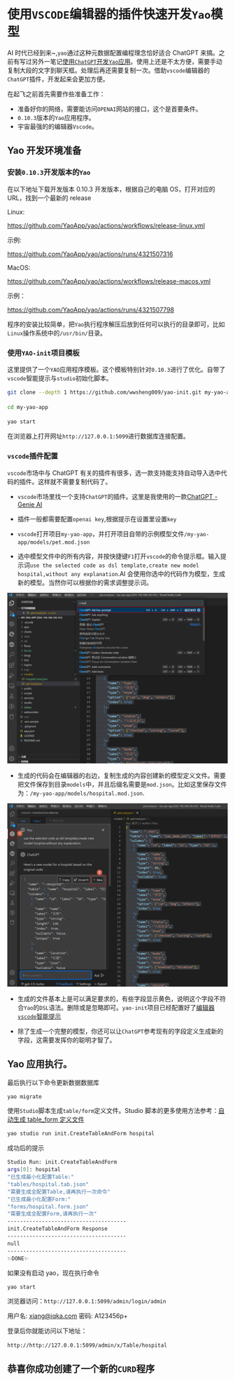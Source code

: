 # 使用`VSCODE`编辑器的插件快速开发`Yao`模型

AI 时代已经到来~,`yao`通过这种元数据配置编程理念恰好适合 ChatGPT 来搞。之前有写过另外一笔记[使用`ChatGPT`开发`Yao`应用](./使用ChatGPT开发YAO应用.md)。使用上还是不太方便，需要手动复制大段的文字到聊天框。处理后再还需要复制一次。借助`vscode`编辑器的`ChatGPT`插件，开发起来会更加方便。

在起飞之前首先需要作些准备工作：

- 准备好你的网络，需要能访问`OPENAI`网站的接口，这个是首要条件。
- `0.10.3`版本的`Yao`应用程序。
- 宇宙最强的的编辑器`Vscode`。

## Yao 开发环境准备

### 安装`0.10.3`开发版本的`Yao`

在以下地址下载开发版本 0.10.3 开发版本，根据自己的电脑 OS，打开对应的 URL，找到一个最新的 release

Linux:

https://github.com/YaoApp/yao/actions/workflows/release-linux.yml

示例:

https://github.com/YaoApp/yao/actions/runs/4321507316

MacOS:

https://github.com/YaoApp/yao/actions/workflows/release-macos.yml

示例：

https://github.com/YaoApp/yao/actions/runs/4321507798

程序的安装比较简单，把`Yao`执行程序解压后放到任何可以执行的目录即可，比如`Linux`操作系统中的`/usr/bin/`目录。

### 使用`YAO-init`项目模板

这里提供了一个`YAO`应用程序模板。这个模板特别针对`0.10.3`进行了优化。自带了`vscode`智能提示与`studio`初始化脚本。

```sh
git clone --depth 1 https://github.com/wwsheng009/yao-init.git my-yao-app

cd my-yao-app

yao start
```

在浏览器上打开网址`http://127.0.0.1:5099`进行数据库连接配置。

### `vscode`插件配置

`vscode`市场中与 ChatGPT 有关的插件有很多，选一款支持能支持自动导入选中代码的插件。这样就不需要复制代码了。

- `vscode`市场里找一个支持`ChatGPT`的插件。这里是我使用的一款[ChatGPT - Genie AI](https://marketplace.visualstudio.com/items?itemName=genieai.chatgpt-vscode)

- 插件一般都需要配置`openai key`,根据提示在设置里设置`key`

- `vscode`打开项目`my-yao-app`，并打开项目自带的示例模型文件`/my-yao-app/models/pet.mod.json`

- 选中模型文件中的所有内容，并按快捷键`F1`打开`vscode`的命令提示框。输入提示词`use the selected code as dsl template,create new model hospital,without any explanation`.AI 会使用你选中的代码作为模型，生成新的模型。当然你可以根据你的需求调整提示词。

![](./vscode_quick_dev/vscode_ad_hoc_prompt.png)

- 生成的代码会在编辑器的右边，复制生成的内容创建新的模型定义文件。需要把文件保存到目录`models`中，并且后缀名需要是`mod.json`。比如这里保存文件为：`/my-yao-app/models/hospital.mod.json`.

![](./vscode_quick_dev/vscode_create_new_model.png)

- 生成的文件基本上是可以满足要求的，有些字段显示黄色，说明这个字段不符合`Yao`的`DSL`语法。删除或是忽略即可。`yao-init`项目已经配置好了[编辑器`vscode`智能提示](../../Studio/%E7%BC%96%E8%BE%91%E5%99%A8vscode%E6%99%BA%E8%83%BD%E6%8F%90%E7%A4%BA.md)

- 除了生成一个完整的模型，你还可以让`ChatGPT`参考现有的字段定义生成新的字段，这需要发挥你的聪明才智了。

## Yao 应用执行。

最后执行以下命令更新数据数据库

```sh
yao migrate
```

使用`Studio`脚本生成`table/form`定义文件。Studio 脚本的更多使用方法参考：[自动生成 table_form 定义文件](../../Studio/%E8%87%AA%E5%8A%A8%E7%94%9F%E6%88%90table_form%E5%AE%9A%E4%B9%89%E6%96%87%E4%BB%B6.md)

```sh
yao studio run init.CreateTableAndForm hospital

```

成功后的提示

```sh
Studio Run: init.CreateTableAndForm
args[0]: hospital
"已生成最小化配置Table:"
"tables/hospital.tab.json"
"需要生成全配置Table,请再执行一次命令"
"已生成最小化配置Form:"
"forms/hospital.form.json"
"需要生成全配置Form,请再执行一次"
--------------------------------------
init.CreateTableAndForm Response
--------------------------------------
null
--------------------------------------
✨DONE✨
```

如果没有启动 yao，现在执行命令

```sh
yao start
```

浏览器访问：`http://127.0.0.1:5099/admin/login/admin`

用户名: xiang@iqka.com
密码: A123456p+

登录后你就能访问以下地址：

`http://http://127.0.0.1:5099/admin/x/Table/hospital`

## 恭喜你成功创建了一个新的`CURD`程序
